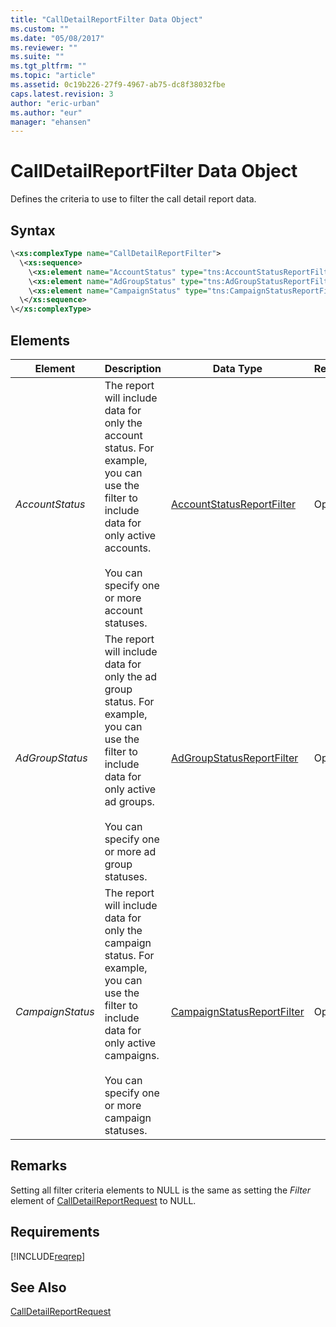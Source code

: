 ```yaml
---
title: "CallDetailReportFilter Data Object"
ms.custom: ""
ms.date: "05/08/2017"
ms.reviewer: ""
ms.suite: ""
ms.tgt_pltfrm: ""
ms.topic: "article"
ms.assetid: 0c19b226-27f9-4967-ab75-dc8f38032fbe
caps.latest.revision: 3
author: "eric-urban"
ms.author: "eur"
manager: "ehansen"
---
```

# CallDetailReportFilter Data Object
Defines the criteria to use to filter the call detail report data.

## Syntax

```xml
\<xs:complexType name="CallDetailReportFilter">
  \<xs:sequence>
    \<xs:element name="AccountStatus" type="tns:AccountStatusReportFilter" nillable="true" minOccurs="0"/>
    \<xs:element name="AdGroupStatus" type="tns:AdGroupStatusReportFilter" nillable="true" minOccurs="0"/>
    \<xs:element name="CampaignStatus" type="tns:CampaignStatusReportFilter" nillable="true" minOccurs="0"/>
  \</xs:sequence>
\</xs:complexType>
```

## <a name="elements"></a>Elements

|Element|Description|Data Type|Required/Optional|
|-----------|---------------|-------------|---------------------|
|*AccountStatus*|The report will include data for only the account status. For example, you can use the filter to include data for only active accounts.<br /><br />You can specify one or more account statuses.|[AccountStatusReportFilter](../reporting-api/accountstatusreportfilter-value-set.md)|Optional|
|*AdGroupStatus*|The report will include data for only the ad group status. For example, you can use the filter to include data for only active ad groups.<br /><br />You can specify one or more ad group statuses.|[AdGroupStatusReportFilter](../reporting-api/adgroupstatusreportfilter-value-set.md)|Optional|
|*CampaignStatus*|The report will include data for only the campaign status. For example, you can use the filter to include data for only active campaigns.<br /><br />You can specify one or more campaign statuses.|[CampaignStatusReportFilter](../reporting-api/campaignstatusreportfilter-value-set.md)|Optional|

## Remarks
Setting all filter criteria elements to NULL is the same as setting the *Filter* element of [CallDetailReportRequest](../reporting-api/calldetailreportrequest-data-object.md) to NULL.

## Requirements
[!INCLUDE[reqrep](../reporting-api/includes/reqrep.md)]
## See Also
[CallDetailReportRequest](../reporting-api/calldetailreportrequest-data-object.md)

